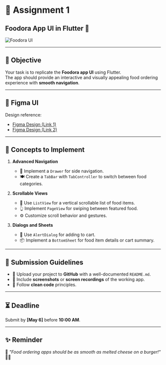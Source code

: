 # 📱 Assignment 1  
## Foodora App UI in Flutter 🍔

![Foodora UI](https://paper-attachments.dropboxusercontent.com/s_A8FFBBE8FC8B6CD6E76F8A387E1E02F9FAE9735AE5170B84D95D4A05B0A94071_1739348940745_Screenshot+1446-08-13+at+11.12.53AM.png)

---

## 📌 Objective

Your task is to replicate the **Foodora app UI** using Flutter.  
The app should provide an interactive and visually appealing food ordering experience with **smooth navigation**.

---

## 🎨 Figma UI

Design reference:

- [Figma Design (Link 1)](https://www.figma.com/design/2zd2h3XEZ7fsSkS3oeSOYn/Food-app---Authentication-(Community)?node-id=0-1&p=f&t=sXtJ8KxNe3voBCvy-0)
- [Figma Design (Link 2)](https://www.figma.com/design/2zd2h3XEZ7fsSkS3oeSOYn/Food-app---Authentication-(Community)?node-id=0-1&p=f&t=sXtJ8KxNe3voBCvy-0)

---

## 🔧 Concepts to Implement

1. **Advanced Navigation**
   - 🧭 Implement a `Drawer` for side navigation.
   - 🍽️ Create a `TabBar` with `TabController` to switch between food categories.

2. **Scrollable Views**
   - 📜 Use `ListView` for a vertical scrollable list of food items.
   - 👆 Implement `PageView` for swiping between featured food.
   - ⚙️ Customize scroll behavior and gestures.

3. **Dialogs and Sheets**
   - 🛒 Use `AlertDialog` for adding to cart.
   - 📦 Implement a `BottomSheet` for food item details or cart summary.

---

## 📂 Submission Guidelines

- 📌 Upload your project to **GitHub** with a well-documented `README.md`.
- 📸 Include **screenshots** or **screen recordings** of the working app.
- 🧼 Follow **clean code** principles.

---

## ⏳ Deadline

Submit by **[May 6]** before **10:00 AM**.

---

## ✨ Reminder

🚀 *"Food ordering apps should be as smooth as melted cheese on a burger!"* 🍔😋
